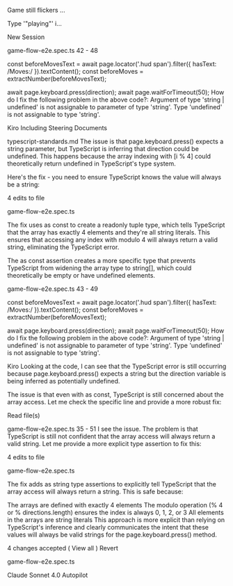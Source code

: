 Game still flickers ...

Type '"playing"' i...

New Session






game-flow-e2e.spec.ts 42 - 48



const beforeMovesText = await page.locator('.hud span').filter({ hasText: /Moves:/ }).textContent();
const beforeMoves = extractNumber(beforeMovesText);

await page.keyboard.press(direction);
await page.waitForTimeout(50);
How do I fix the following problem in the above code?: Argument of type 'string | undefined' is not assignable to parameter of type 'string'.
  Type 'undefined' is not assignable to type 'string'.

Kiro
Including Steering Documents

typescript-standards.md
The issue is that page.keyboard.press() expects a string parameter, but TypeScript is inferring that direction could be undefined. This happens because the array indexing with [i % 4] could theoretically return undefined in TypeScript's type system.

Here's the fix - you need to ensure TypeScript knows the value will always be a string:


4 edits to file

game-flow-e2e.spec.ts


The fix uses as const to create a readonly tuple type, which tells TypeScript that the array has exactly 4 elements and they're all string literals. This ensures that accessing any index with modulo 4 will always return a valid string, eliminating the TypeScript error.

The as const assertion creates a more specific type that prevents TypeScript from widening the array type to string[], which could theoretically be empty or have undefined elements.


game-flow-e2e.spec.ts 43 - 49


const beforeMovesText = await page.locator('.hud span').filter({ hasText: /Moves:/ }).textContent();
const beforeMoves = extractNumber(beforeMovesText);

await page.keyboard.press(direction);
await page.waitForTimeout(50);
How do I fix the following problem in the above code?: Argument of type 'string | undefined' is not assignable to parameter of type 'string'.
  Type 'undefined' is not assignable to type 'string'.

Kiro
Looking at the code, I can see that the TypeScript error is still occurring because page.keyboard.press() expects a string but the direction variable is being inferred as potentially undefined.

The issue is that even with as const, TypeScript is still concerned about the array access. Let me check the specific line and provide a more robust fix:

Read file(s)

game-flow-e2e.spec.ts 35 - 51
I see the issue. The problem is that TypeScript is still not confident that the array access will always return a valid string. Let me provide a more explicit type assertion to fix this:


4 edits to file

game-flow-e2e.spec.ts


The fix adds as string type assertions to explicitly tell TypeScript that the array access will always return a string. This is safe because:

The arrays are defined with exactly 4 elements
The modulo operation (% 4 or % directions.length) ensures the index is always 0, 1, 2, or 3
All elements in the arrays are string literals
This approach is more explicit than relying on TypeScript's inference and clearly communicates the intent that these values will always be valid strings for the page.keyboard.press() method.


4 changes accepted
(
View all
)
Revert


game-flow-e2e.spec.ts






Claude Sonnet 4.0
Autopilot
